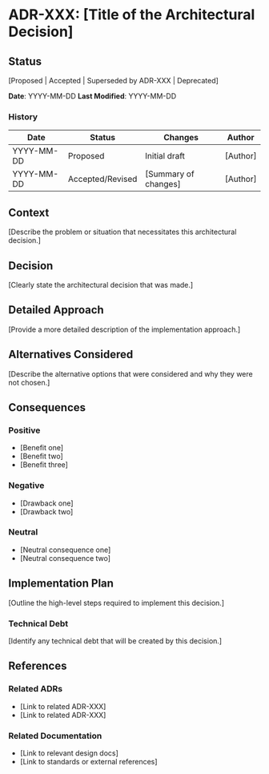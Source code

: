 # ADR-XXX: [Title of the Architectural Decision]

## Status

[Proposed | Accepted | Superseded by ADR-XXX | Deprecated]

**Date**: YYYY-MM-DD
**Last Modified**: YYYY-MM-DD

### History

| Date | Status | Changes | Author |
|------|--------|---------|--------|
| YYYY-MM-DD | Proposed | Initial draft | [Author] |
| YYYY-MM-DD | Accepted/Revised | [Summary of changes] | [Author] |

## Context

[Describe the problem or situation that necessitates this architectural decision.]

## Decision

[Clearly state the architectural decision that was made.]

## Detailed Approach

[Provide a more detailed description of the implementation approach.]

## Alternatives Considered

[Describe the alternative options that were considered and why they were not chosen.]

## Consequences

### Positive

- [Benefit one]
- [Benefit two]
- [Benefit three]

### Negative

- [Drawback one]
- [Drawback two]

### Neutral

- [Neutral consequence one]
- [Neutral consequence two]

## Implementation Plan

[Outline the high-level steps required to implement this decision.]

### Technical Debt

[Identify any technical debt that will be created by this decision.]

## References

### Related ADRs

- [Link to related ADR-XXX]
- [Link to related ADR-XXX]

### Related Documentation

- [Link to relevant design docs]
- [Link to standards or external references]
